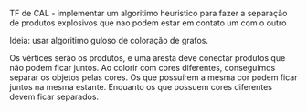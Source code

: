 TF de CAL - implementar um algoritimo heuristico para fazer a separação de produtos explosivos que nao podem estar em contato um com o outro

Ideia: usar algoritimo guloso de coloração de grafos.

Os vértices serão os produtos, e uma aresta deve conectar produtos que não podem ficar juntos.
Ao colorir com cores diferentes, conseguimos separar os objetos pelas cores. Os que possuírem a mesma cor podem ficar juntos na mesma estante.
Enquanto os que possuem cores diferentes devem ficar separados.
